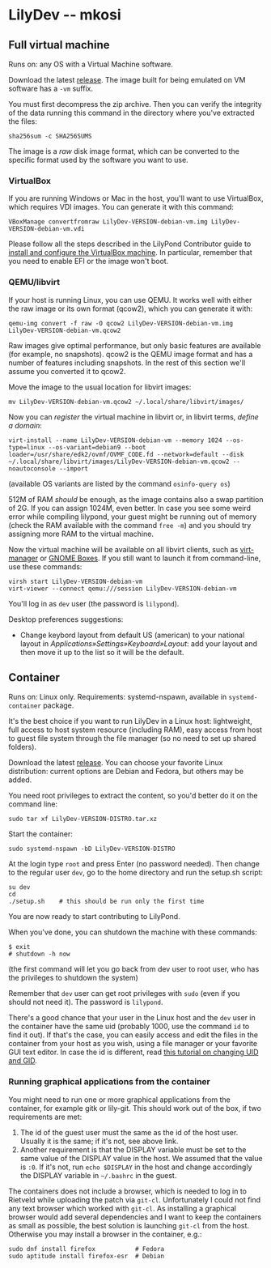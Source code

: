 # LilyDev -- mkosi

## Full virtual machine

Runs on: any OS with a Virtual Machine software.

Download the latest [release](https://github.com/fedelibre/LilyDevOS/releases).
The image built for being emulated on VM software has a `-vm` suffix.

You must first decompress the zip archive.  Then you can verify the integrity
of the data running this command in the directory where you've extracted the
files:

    sha256sum -c SHA256SUMS

The image is a *raw* disk image format, which can be converted to the specific
format used by the software you want to use.

### VirtualBox

If you are running Windows or Mac in the host, you'll want to use VirtualBox,
which requires VDI images.  You can generate it with this command:

    VBoxManage convertfromraw LilyDev-VERSION-debian-vm.img LilyDev-VERSION-debian-vm.vdi

Please follow all the steps described in the LilyPond Contributor guide to
[install and configure the VirtualBox machine](http://lilypond.org/doc/v2.19/Documentation/contributor/lilydev#installing-lilydev-in-virtualbox).
In particular, remember that you need to enable EFI or the image won't boot.

### QEMU/libvirt

If your host is running Linux, you can use QEMU.  It works well with either
the raw image or its own format (qcow2), which you can generate it with:

    qemu-img convert -f raw -O qcow2 LilyDev-VERSION-debian-vm.img LilyDev-VERSION-debian-vm.qcow2

Raw images give optimal performance, but only basic features are available
(for example, no snapshots). qcow2 is the QEMU image format and has a number of
features including snapshots.  In the rest of this section we'll assume you
converted it to qcow2.

Move the image to the usual location for libvirt images:

    mv LilyDev-VERSION-debian-vm.qcow2 ~/.local/share/libvirt/images/

Now you can *register* the virtual machine in libvirt or, in libvirt terms,
*define a domain*:

    virt-install --name LilyDev-VERSION-debian-vm --memory 1024 --os-type=linux --os-variant=debian9 --boot loader=/usr/share/edk2/ovmf/OVMF_CODE.fd --network=default --disk ~/.local/share/libvirt/images/LilyDev-VERSION-debian-vm.qcow2 --noautoconsole --import

(available OS variants are listed by the command `osinfo-query os`)

512M of RAM *should* be enough, as the image contains also a swap partition
of 2G.  If you can assign 1024M, even better.
In case you see some weird error while compiling lilypond, your guest might be
running out of memory (check the RAM available with the command `free -m`)
and you should try assigning more RAM to the virtual machine.

Now the virtual machine will be available on all libvirt clients, such as
[virt-manager](https://virt-manager.org/) or
[GNOME Boxes](https://wiki.gnome.org/Apps/Boxes).
If you still want to launch it from command-line, use these commands:

    virsh start LilyDev-VERSION-debian-vm
    virt-viewer --connect qemu:///session LilyDev-VERSION-debian-vm

You'll log in as `dev` user (the password is `lilypond`).

Desktop preferences suggestions:

- Change keybord layout from default US (american) to your national layout in
*Applications»Settings»Keyboard»Layout*: add your layout and then move it up
to the list so it will be the default.


## Container

Runs on: Linux only.
Requirements: systemd-nspawn, available in `systemd-container` package.

It's the best choice if you want to run LilyDev in a Linux host: lightweight,
full access to host system resource (including RAM), easy access from host
to guest file system through the file manager (so no need to set up shared
folders).

Download the latest [release](https://github.com/fedelibre/LilyDevOS/releases).
You can choose your favorite Linux distribution: current options are Debian
and Fedora, but others may be added.

You need root privileges to extract the content, so you'd better do it on
the command line:

    sudo tar xf LilyDev-VERSION-DISTRO.tar.xz

Start the container:

    sudo systemd-nspawn -bD LilyDev-VERSION-DISTRO

At the login type `root` and press Enter (no password needed).  Then change to
the regular user `dev`, go to the home directory and run the setup.sh script:

    su dev
    cd
    ./setup.sh    # this should be run only the first time

You are now ready to start contributing to LilyPond.

When you've done, you can shutdown the machine with these commands:

    $ exit
    # shutdown -h now

(the first command will let you go back from dev user to root user,
who has the privileges to shutdown the system)

Remember that `dev` user can get root privileges with `sudo` (even if you
should not need it). The password is `lilypond`.

There's a good chance that your user in the Linux host and the `dev` user
in the container have the same uid (probably 1000, use the command `id`
to find it out).  If that's the case, you can easily access and edit the files
in the container from your host as you wish, using a file manager or your
favorite GUI text editor.
In case the id is different, read
[this tutorial on changing UID and GID](https://muffinresearch.co.uk/linux-changing-uids-and-gids-for-user/).

### Running graphical applications from the container

You might need to run one or more graphical applications from the container,
for example gitk or lily-git.  This should work out of the box, if two
requirements are met:

1. The id of the guest user must the same as the id of the host user. Usually
   it is the same; if it's not, see above link.
2. Another requirement is that the DISPLAY variable must be set to the same
   value of the DISPLAY value in the host. We assumed that the value is `:0`.
   If it's not, run `echo $DISPLAY` in the host and change accordingly the
   DISPLAY variable in `~/.bashrc` in the guest.

The containers does not include a browser, which is needed to log in to Rietveld
while uploading the patch via `git-cl`.  Unfortunately I could not find any text
browser which worked with `git-cl`.  As installing a graphical browser would
add several dependencies and I want to keep the containers as small as possible,
the best solution is launching `git-cl` from the host.  Otherwise you may
install a browser in the container, e.g.:

    sudo dnf install firefox           # Fedora
    sudo aptitude install firefox-esr  # Debian
